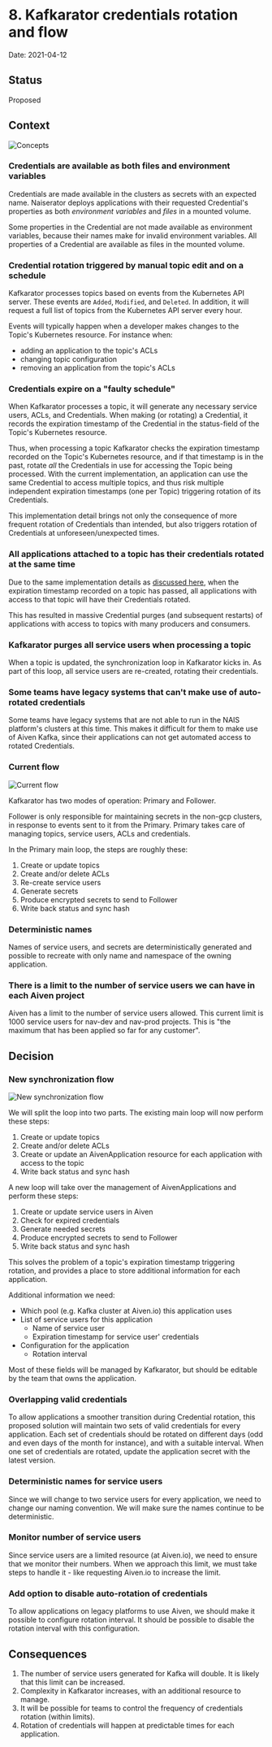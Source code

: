 # 8. Kafkarator credentials rotation and flow

Date: 2021-04-12

## Status

Proposed

## Context

![Concepts](0005-concepts.png)

### Credentials are available as both files and environment variables

Credentials are made available in the clusters as secrets with an expected name.
Naiserator deploys applications with their requested Credential's properties as both _environment variables_ and _files_ in a mounted volume.

Some properties in the Credential are not made available as environment variables, because their names make for invalid environment variables.
All properties of a Credential are available as files in the mounted volume.

### Credential rotation triggered by manual topic edit and on a schedule

Kafkarator processes topics based on events from the Kubernetes API server.
These events are `Added`, `Modified`, and `Deleted`. 
In addition, it will request a full list of topics from the Kubernetes API server every hour.

Events will typically happen when a developer makes changes to the Topic's Kubernetes resource.
For instance when:
- adding an application to the topic's ACLs
- changing topic configuration
- removing an application from the topic's ACLs

### Credentials expire on a "faulty schedule"

When Kafkarator processes a topic, it will generate any necessary service users, ACLs, and Credentials.
When making (or rotating) a Credential, it records the expiration timestamp of the Credential in the status-field of the Topic's Kubernetes resource.

Thus, when processing a topic Kafkarator checks the expiration timestamp recorded on the Topic's Kubernetes resource, and if that timestamp is in the past, rotate _all_ the Credentials in use for accessing the Topic being processed.
With the current implementation, an application can use the same Credential to access multiple topics, and thus risk multiple independent expiration timestamps (one per Topic) triggering rotation of its Credentials.

This implementation detail brings not only the consequence of more frequent rotation of Credentials than intended, but also triggers rotation of Credentials at unforeseen/unexpected times.

### All applications attached to a topic has their credentials rotated at the same time

Due to the same implementation details as [discussed here](#credentials-expire-on-a-faulty-schedule), when the expiration timestamp recorded on a topic has passed, all applications with access to that topic will have their Credentials rotated.

This has resulted in massive Credential purges (and subsequent restarts) of applications with access to topics with many producers and consumers.

### Kafkarator purges all service users when processing a topic

When a topic is updated, the synchronization loop in Kafkarator kicks in. 
As part of this loop, all service users are re-created, rotating their credentials. 

### Some teams have legacy systems that can't make use of auto-rotated credentials

Some teams have legacy systems that are not able to run in the NAIS platform's clusters at this time.
This makes it difficult for them to make use of Aiven Kafka, since their applications can not get automated access to rotated Credentials.

### Current flow

![Current flow](./0005-old-kafkarator-flow.png)

Kafkarator has two modes of operation: Primary and Follower.

Follower is only responsible for maintaining secrets in the non-gcp clusters, in response to events sent to it from the Primary.
Primary takes care of managing topics, service users, ACLs and credentials.

In the Primary main loop, the steps are roughly these:

1. Create or update topics
2. Create and/or delete ACLs
3. Re-create service users
4. Generate secrets
5. Produce encrypted secrets to send to Follower
6. Write back status and sync hash

### Deterministic names

Names of service users, and secrets are deterministically generated and possible to recreate with only name and namespace of the owning application.

### There is a limit to the number of service users we can have in each Aiven project

Aiven has a limit to the number of service users allowed. This current limit is 1000 service users for nav-dev and nav-prod projects. This is "the maximum that has been applied so far for any customer".

## Decision

### New synchronization flow

![New synchronization flow](./0005-new-synchronization-flow.png)

We will split the loop into two parts.
The existing main loop will now perform these steps:

1. Create or update topics
2. Create and/or delete ACLs
3. Create or update an AivenApplication resource for each application with access to the topic
4. Write back status and sync hash

A new loop will take over the management of AivenApplications and perform these steps:

1. Create or update service users in Aiven
2. Check for expired credentials
3. Generate needed secrets
5. Produce encrypted secrets to send to Follower
6. Write back status and sync hash

This solves the problem of a topic's expiration timestamp triggering rotation, and provides a place to store additional information for each application.

Additional information we need:

- Which pool (e.g. Kafka cluster at Aiven.io) this application uses
- List of service users for this application
    - Name of service user
    - Expiration timestamp for service user' credentials
- Configuration for the application
    - Rotation interval

Most of these fields will be managed by Kafkarator, but should be editable by the team that owns the application.

### Overlapping valid credentials

To allow applications a smoother transition during Credential rotation, this proposed solution will maintain two sets of valid credentials for every application.
Each set of credentials should be rotated on different days (odd and even days of the month for instance), and with a suitable interval.
When one set of credentials are rotated, update the application secret with the latest version.

### Deterministic names for service users

Since we will change to two service users for every application, we need to change our naming convention.
We will make sure the names continue to be deterministic.

### Monitor number of service users

Since service users are a limited resource (at Aiven.io), we need to ensure that we monitor their numbers.
When we approach this limit, we must take steps to handle it - like requesting Aiven.io to increase the limit.

### Add option to disable auto-rotation of credentials

To allow applications on legacy platforms to use Aiven, we should make it possible to configure rotation interval.
It should be possible to disable the rotation interval with this configuration.

## Consequences

1. The number of service users generated for Kafka will double.
   It is likely that this limit can be increased.
2. Complexity in Kafkarator increases, with an additional resource to manage.
3. It will be possible for teams to control the frequency of credentials rotation (within limits).
4. Rotation of credentials will happen at predictable times for each application.
